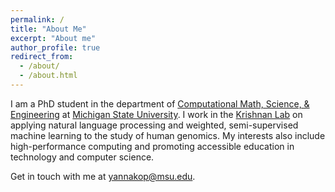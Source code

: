 ```yaml
---
permalink: /
title: "About Me"
excerpt: "About me"
author_profile: true
redirect_from:
  - /about/
  - /about.html
---
```


I am a PhD student in the department of [Computational Math, Science, & Engineering](https://cmse.msu.edu/) at [Michigan State University](https://msu.edu/). I work in the [Krishnan Lab](https://www.thekrishnanlab.org) on applying natural language processing and weighted, semi-supervised machine learning to the study of human genomics. My interests also include high-performance computing and promoting accessible education in technology and computer science.

Get in touch with me at [yannakop@msu.edu](mailto:yannakop@msu.edu).
